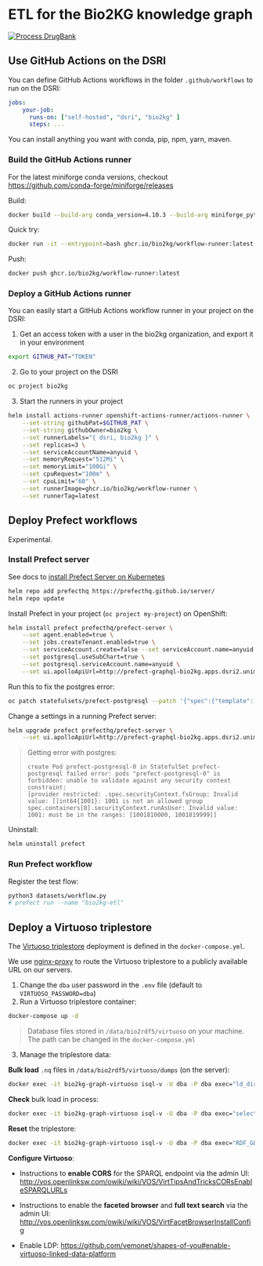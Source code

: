 # ETL for the Bio2KG knowledge graph

[![Process DrugBank](https://github.com/bio2kg/bio2kg-etl/actions/workflows/process-drugbank.yml/badge.svg)](https://github.com/bio2kg/bio2kg-etl/actions/workflows/process-drugbank.yml)

## Use GitHub Actions on the DSRI

You can define GitHub Actions workflows in the folder `.github/workflows` to run on the DSRI:

```yaml
jobs:
    your-job:
      runs-on: ["self-hosted", "dsri", "bio2kg" ]
      steps: ...
```

You can install anything you want with conda, pip, npm, yarn, maven.

### Build the GitHub Actions runner

For the latest miniforge conda versions, checkout https://github.com/conda-forge/miniforge/releases

Build:

```bash
docker build --build-arg conda_version=4.10.3 --build-arg miniforge_python=Mambaforge -t ghcr.io/bio2kg/workflow-runner:latest .
```

Quick try:

```bash
docker run -it --entrypoint=bash ghcr.io/bio2kg/workflow-runner:latest
```

Push:

```bash
docker push ghcr.io/bio2kg/workflow-runner:latest
```

### Deploy a GitHub Actions runner

You can easily start a GitHub Actions workflow runner in your project on the DSRI:

1. Get an access token with a user in the bio2kg organization, and export it in your environment

```bash
export GITHUB_PAT="TOKEN"
```

2. Go to your project on the DSRI

```bash
oc project bio2kg
```

3. Start the runners in your project

```bash
helm install actions-runner openshift-actions-runner/actions-runner \
    --set-string githubPat=$GITHUB_PAT \
    --set-string githubOwner=bio2kg \
    --set runnerLabels="{ dsri, bio2kg }" \
    --set replicas=3 \
    --set serviceAccountName=anyuid \
    --set memoryRequest="512Mi" \
    --set memoryLimit="100Gi" \
    --set cpuRequest="100m" \
    --set cpuLimit="60" \
    --set runnerImage=ghcr.io/bio2kg/workflow-runner \
	--set runnerTag=latest
```

## Deploy Prefect workflows

Experimental.

### Install Prefect server

See docs to [install Prefect Server on Kubernetes](https://github.com/PrefectHQ/server/tree/master/helm/prefect-server)

```bash
helm repo add prefecthq https://prefecthq.github.io/server/
helm repo update
```

Install Prefect in your project (`oc project my-project`) on OpenShift:

```bash
helm install prefect prefecthq/prefect-server \
	--set agent.enabled=true \
    --set jobs.createTenant.enabled=true \
    --set serviceAccount.create=false --set serviceAccount.name=anyuid \
    --set postgresql.useSubChart=true \
    --set postgresql.serviceAccount.name=anyuid \
    --set ui.apolloApiUrl=http://prefect-graphql-bio2kg.apps.dsri2.unimaas.nl/graphql
```

Run this to fix the postgres error:

```bash
oc patch statefulsets/prefect-postgresql --patch '{"spec":{"template": {"spec": {"serviceAccountName": "anyuid"}}}}'
```

Change a settings in a running Prefect server:

```bash
helm upgrade prefect prefecthq/prefect-server \
	--set ui.apolloApiUrl=http://prefect-graphql-bio2kg.apps.dsri2.unimaas.nl/graphql 
```

> Getting error with postgres:
>
> ```
> create Pod prefect-postgresql-0 in StatefulSet prefect-postgresql failed error: pods "prefect-postgresql-0" is forbidden: unable to validate against any security context constraint: 
> [provider restricted: .spec.securityContext.fsGroup: Invalid value: []int64{1001}: 1001 is not an allowed group spec.containers[0].securityContext.runAsUser: Invalid value: 1001: must be in the ranges: [1001810000, 1001819999]]
> ```

Uninstall:

```bash
helm uninstall prefect
```

### Run Prefect workflow

Register the test flow:

```bash
python3 datasets/workflow.py
# prefect run --name "bio2kg-etl"
```

## Deploy a Virtuoso triplestore

The [Virtuoso triplestore](https://hub.docker.com/r/openlink/virtuoso-opensource-7) deployment is defined in the `docker-compose.yml`. 

We use [nginx-proxy](https://github.com/nginx-proxy/nginx-proxy) to route the Virtuoso triplestore to a publicly available URL on our servers.

1. Change the `dba` user password in the `.env` file (default to `VIRTUOSO_PASSWORD=dba`)
2. Run a Virtuoso triplestore container:

```bash
docker-compose up -d
```

> Database files stored in `/data/bio2rdf5/virtuoso` on your machine. The path can be changed in the `docker-compose.yml`

3. Manage the triplestore data:

**Bulk load** `.nq` files in `/data/bio2rdf5/virtuoso/dumps` (on the server):

```bash
docker exec -it bio2kg-graph-virtuoso isql-v -U dba -P dba exec="ld_dir('/data/dumps', '*.nq', 'http://bio2rdf.org'); rdf_loader_run();"
```

**Check** bulk load in process:

```bash
docker exec -it bio2kg-graph-virtuoso isql-v -U dba -P dba exec="select * from DB.DBA.load_list;"
```

**Reset** the triplestore:

```bash
docker exec -it bio2kg-graph-virtuoso isql-v -U dba -P dba exec="RDF_GLOBAL_RESET ();"
```

**Configure Virtuoso**:

* Instructions to **enable CORS** for the SPARQL endpoint via the admin UI: http://vos.openlinksw.com/owiki/wiki/VOS/VirtTipsAndTricksCORsEnableSPARQLURLs

* Instructions to enable the **faceted browser** and **full text search** via the admin UI: http://vos.openlinksw.com/owiki/wiki/VOS/VirtFacetBrowserInstallConfig

* Enable LDP: https://github.com/vemonet/shapes-of-you#enable-virtuoso-linked-data-platform